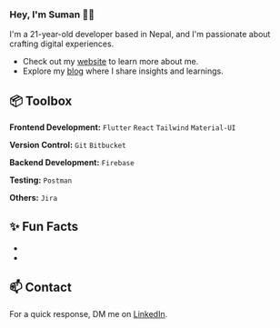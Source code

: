 ### Hey, I'm Suman 👋🏽  

I'm a 21-year-old developer based in Nepal, and I'm passionate about crafting digital experiences. 

- Check out my [website](https://suman-pokhrel.netlify.app/) to learn more about me.
- Explore my [blog](--------------------------------------) where I share insights and learnings.

 
## 📦 Toolbox

**Frontend Development:** `Flutter`  `React` `Tailwind` `Material-UI` 
 
**Version Control:** `Git` `Bitbucket`

**Backend Development:**  `Firebase` 

**Testing:**  `Postman`

**Others:**  `Jira`
 
## ✨ Fun Facts 

- 
-

## 📫 Contact

 For a quick response, DM me on [LinkedIn](https://www.linkedin.com/in/suman-pokhrel-083740246/). 
 

